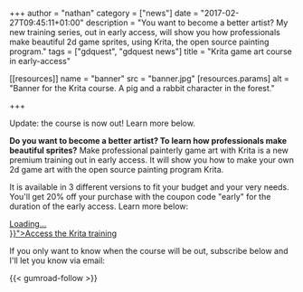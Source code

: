+++
author = "nathan"
category = ["news"]
date = "2017-02-27T09:45:11+01:00"
description = "You want to become a better artist? My new training series, out in early access, will show you how professionals make beautiful 2d game sprites, using Krita, the open source painting program."
tags = ["gdquest", "gdquest news"]
title = "Krita game art course in early-access"

[[resources]]
  name = "banner"
  src = "banner.jpg"
  [resources.params]
    alt = "Banner for the Krita course. A pig and a rabbit character in the forest."

+++

Update: the course is now out! Learn more below.

**Do you want to become a better artist? To learn how professionals make beautiful sprites?** Make professional painterly game art with Krita is a new premium training out in early access. It will show you how to make your own 2d game art with the open source painting program Krita.

It is available in 3 different versions to fit your budget and your very needs. You'll get 20% off your purchase with the coupon code "early" for the duration of the early access. Learn more below:


<script src="https://gumroad.com/js/gumroad-embed.js"></script>
<div class="gumroad-product-embed" data-gumroad-product-id="krita-game-art-tutorial-1" data-outbound-embed="true"><a href="https://gumroad.com/l/krita-game-art-tutorial-1">Loading...</a></div>
<noscript>
<a href="{{< ref "/product/krita/painterly-game-art/index.md" >}}">Access the Krita training</a>
</noscript>

If you only want to know when the course will be out, subscribe below and I'll let you know via email:

{{< gumroad-follow >}}
